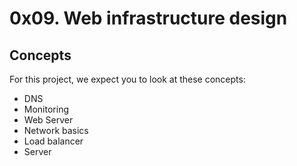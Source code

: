 # 0x09. Web infrastructure design

## Concepts
For this project, we expect you to look at these concepts:   

* DNS
* Monitoring
* Web Server
* Network basics
* Load balancer
* Server
